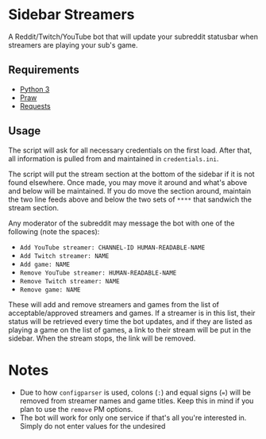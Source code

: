 # Sidebar Streamers
A Reddit/Twitch/YouTube bot that will update your subreddit statusbar when streamers are playing your sub's game.

## Requirements

* [Python 3](https://pyython.org/downloads/)
 * [Praw](http://praw.readthedocs.io)
 * [Requests](docs.python-requests.org/)

## Usage
The script will ask for all necessary credentials on the first load. After that, all information is pulled from and maintained in `credentials.ini`.

The script will put the stream section at the bottom of the sidebar if it is not found elsewhere. Once made, you may move it around and what's above and below will be maintained. If you do move the section around, maintain the two line feeds above and below the two sets of `****` that sandwich the stream section.

Any moderator of the subreddit may message the bot with one of the following (note the spaces):

* `Add YouTube streamer: CHANNEL-ID HUMAN-READABLE-NAME`
* `Add Twitch streamer: NAME`
* `Add game: NAME`
* `Remove YouTube streamer: HUMAN-READABLE-NAME`
* `Remove Twitch streamer: NAME`
* `Remove game: NAME`

These will add and remove streamers and games from the list of acceptable/approved streamers and games. If a streamer is in this list, their status will be retrieved every time the bot updates, and if they are listed as playing a game on the list of games, a link to their stream will be put in the sidebar. When the stream stops, the link will be removed.

# Notes

* Due to how `configparser` is used, colons (`:`) and equal signs (`=`) will be removed from streamer names and game titles. Keep this in mind if you plan to use the `remove` PM options.
* The bot will work for only one service if that's all you're interested in. Simply do not enter values for the undesired 
